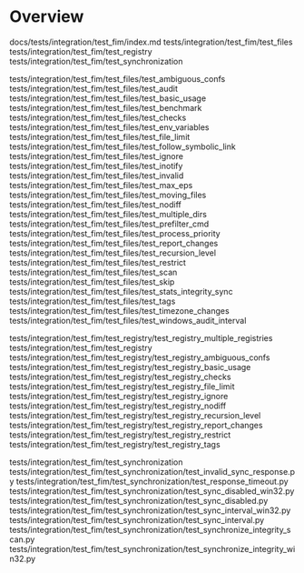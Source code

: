 # Overview


docs/tests/integration/test_fim/index.md
tests/integration/test_fim/test_files
tests/integration/test_fim/test_registry
tests/integration/test_fim/test_synchronization


tests/integration/test_fim/test_files/test_ambiguous_confs
tests/integration/test_fim/test_files/test_audit
tests/integration/test_fim/test_files/test_basic_usage
tests/integration/test_fim/test_files/test_benchmark
tests/integration/test_fim/test_files/test_checks
tests/integration/test_fim/test_files/test_env_variables
tests/integration/test_fim/test_files/test_file_limit
tests/integration/test_fim/test_files/test_follow_symbolic_link
tests/integration/test_fim/test_files/test_ignore
tests/integration/test_fim/test_files/test_inotify
tests/integration/test_fim/test_files/test_invalid
tests/integration/test_fim/test_files/test_max_eps
tests/integration/test_fim/test_files/test_moving_files
tests/integration/test_fim/test_files/test_nodiff
tests/integration/test_fim/test_files/test_multiple_dirs
tests/integration/test_fim/test_files/test_prefilter_cmd
tests/integration/test_fim/test_files/test_process_priority
tests/integration/test_fim/test_files/test_report_changes
tests/integration/test_fim/test_files/test_recursion_level
tests/integration/test_fim/test_files/test_restrict
tests/integration/test_fim/test_files/test_scan
tests/integration/test_fim/test_files/test_skip
tests/integration/test_fim/test_files/test_stats_integrity_sync
tests/integration/test_fim/test_files/test_tags
tests/integration/test_fim/test_files/test_timezone_changes
tests/integration/test_fim/test_files/test_windows_audit_interval



tests/integration/test_fim/test_registry/test_registry_multiple_registries
tests/integration/test_fim/test_registry
tests/integration/test_fim/test_registry/test_registry_ambiguous_confs
tests/integration/test_fim/test_registry/test_registry_basic_usage
tests/integration/test_fim/test_registry/test_registry_checks
tests/integration/test_fim/test_registry/test_registry_file_limit
tests/integration/test_fim/test_registry/test_registry_ignore
tests/integration/test_fim/test_registry/test_registry_nodiff
tests/integration/test_fim/test_registry/test_registry_recursion_level
tests/integration/test_fim/test_registry/test_registry_report_changes
tests/integration/test_fim/test_registry/test_registry_restrict
tests/integration/test_fim/test_registry/test_registry_tags


tests/integration/test_fim/test_synchronization
tests/integration/test_fim/test_synchronization/test_invalid_sync_response.py
tests/integration/test_fim/test_synchronization/test_response_timeout.py
tests/integration/test_fim/test_synchronization/test_sync_disabled_win32.py
tests/integration/test_fim/test_synchronization/test_sync_disabled.py
tests/integration/test_fim/test_synchronization/test_sync_interval_win32.py
tests/integration/test_fim/test_synchronization/test_sync_interval.py
tests/integration/test_fim/test_synchronization/test_synchronize_integrity_scan.py
tests/integration/test_fim/test_synchronization/test_synchronize_integrity_win32.py
